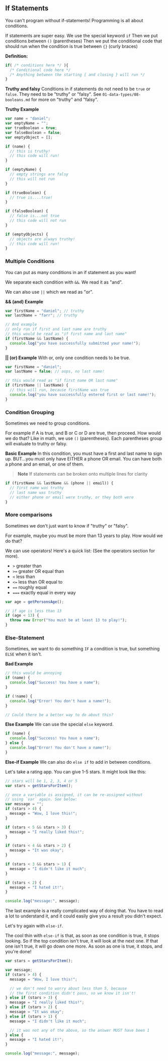 ## If Statements

You can't program without if-statements! Programming is all about conditions.

If statements are super easy.
We use the special keyword `if`
Then we put conditions between `()` (parentheses)
Then we put the conditional code that should run when the condition is true between `{}` (curly braces)

**Definition:**

```js
if( /* conditions here */ ){
  /* Conditional code here */
  /* Anything between the starting { and closing } will run */
}
```

**Truthy and falsy**
Conditions in if statements do not need to be `true` or `false`. They need to be "truthy" or "falsy". See `01-data-types/08-booleans.md` for more on "truthy" and "falsy".

**Truthy Example**

```js
var name = "daniel";
var emptyName = "";
var trueBoolean = true;
var falseBoolean = false;
var emptyObject = [];

if (name) {
  // this is truthy!
  // this code will run!
}

if (emptyName) {
  // empty strings are falsy
  // this will not run
}

if (trueBoolean) {
  // true is....true!
}

if (falseBoolean) {
  // false is...not true
  // this code will not run
}

if (emptyObjects) {
  // objects are always truthy!
  // this code will run!
}
```

### Multiple Conditions

You can put as many conditions in an if statement as you want!

We separate each condition with `&&`. We read it as "and".

We can also use `||` which we read as "or".

**&& (and) Example**

```js
var firstName = "daniel"; // truthy
var lastName = "farr"; // truthy

// And example
// only run if first and last name are truthy
// this would be read as "if first name and last name"
if (firstName && lastName) {
  console.log("you have successfully submitted your name!");
}
```

**|| (or) Example**
With or, only one condition needs to be true.

```js
var firstName = "daniel";
var lastName = false; // oops, no last name!

// this would read as "if first name OR last name"
if (firstName || lastName) {
  // this will run, because firstName was true
  console.log("you have successfully entered first or last name!");
}
```

### Condition Grouping

Sometimes we need to group conditions.

For example if A is true, and B or C or D are true, then proceed. How would we do that? Like in math, we use `()` (parentheses). Each parentheses group will evaluate to truthy or falsy.

**Basic Example**
In this condition, you must have a first and last name to sign up.
BUT...you must only have EITHER a phone OR email. You can have both a phone and an email, or one of them.

> **Note** If statements can be broken onto multiple lines for clarity

```js
if (firstName && lastName && (phone || email)) {
  // first name was truthy
  // last name was truthy
  // either phone or email were truthy, or they both were
}
```

### More comparisons

Sometimes we don't just want to know if "truthy" or "falsy".

For example, maybe you must be more than 13 years to play. How would we do that?

We can use operators! Here's a quick list: (See the operators section for more).

- `>` greater than
- `>=` greater OR equal than
- `<` less than
- `<=` less than OR equal to
- `==` roughly equal
- `===` exactly equal in every way

```js
var age = getPersonsAge();

// if age is less than 13
if (age < 13) {
  throw new Error("You must be at least 13 to play!");
}
```

### Else-Statement

Sometimes, we want to do something `IF` a condition is true, but something `ELSE` when it isn't.

**Bad Example**

```js
// this would be annoying
if (name) {
  console.log("Success! You have a name");
}

if (!name) {
  console.log("Error! You don't have a name!");
}

// Could there be a better way to do about this?
```

**Else Example**
We can use the special `else` keyword.

```js
if (name) {
  console.log("Success! You have a name");
} else {
  console.log("Error! You don't have a name!");
}
```

**Else-if Example**
We can also do `else if` to add in between conditions.

Let's take a rating app. You can give 1-5 stars. It might look like this:

```js
// stars will be 1, 2, 3, 4 or 5
var stars = getStarsForItem();

// once a variable is assigned, it can be re-assigned without
// using `var` again. See below:
var message = "";
if (stars > 4) {
  message = "Wow, I love this!";
}

if (stars < 5 && stars > 3) {
  message = "I really liked this!";
}

if (stars < 4 && stars > 2) {
  message = "It was okay";
}

if (stars < 3 && stars > 1) {
  message = "I didn't like it much";
}

if (stars < 2) {
  message = "I hated it!";
}

console.log("message:", message);
```

The last example is a really complicated way of doing that. You have to read a lot to understand it, and it could easily give you a result you didn't expect.

Let's try again with `else-if`.

The cool thin with `else-if` is that, as soon as one condition is true, it stops looking. So if the top condition isn't true, it will look at the next one. If that one isn't true, it will go down one more. As soon as one is true, it stops, and you're done!

```js
var stars = getStarsForItem();

var message;
if (stars > 4) {
  message = "Wow, I love this!";

  // we don't need to worry about less than 5, because
  // the first condition didn't pass, so we know it isn't!
} else if (stars > 3) {
  message = "I really liked this!";
} else if (stars > 2) {
  message = "It was okay";
} else if (stars > 1) {
  message = "I didn't like it much";

  // it was not any of the above, so the answer MUST have been 1
} else {
  message = "I hated it!";
}

console.log("message:", message);
```
